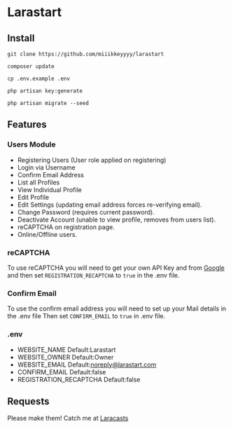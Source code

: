 # Larastart

## Install

 `git clone https://github.com/miiikkeyyyy/larastart`

 `composer update`
 
 `cp .env.example .env`
 
 `php artisan key:generate`

 `php artisan migrate --seed`

## Features

### Users Module

- Registering Users (User role applied on registering)
- Login via Username
- Confirm Email Address
- List all Profiles
- View Individual Profile
- Edit Profile
- Edit Settings (updating email address forces re-verifying email).
- Change Password (requires current password).
- Deactivate Account (unable to view profile, removes from users list).
- reCAPTCHA on registration page.
- Online/Offline users.

### reCAPTCHA
To use reCAPTCHA you will need to get your own API Key and from [Google](https://www.google.com/recaptcha/intro/) and then set `REGISTRATION_RECAPTCHA` to `true` in the .env file. 

### Confirm Email
To use the confirm email address you will need to set up your Mail details in the .env file
Then set `CONFIRM_EMAIL` to `true` in .env file.

### .env
- WEBSITE_NAME Default:Larastart
- WEBSITE_OWNER Default:Owner
- WEBSITE_EMAIL Default:noreply@larastart.com
- CONFIRM_EMAIL Default:false
- REGISTRATION_RECAPTCHA Default:false

## Requests
Please make them! Catch me at [Laracasts](https://laracasts.com/@miiikkeyyyy)